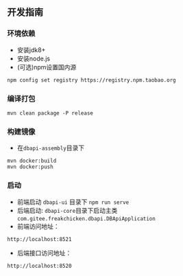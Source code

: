 ## 开发指南
### 环境依赖

- 安装jdk8+
- 安装node.js
- (可选)npm设置国内源
```shell
npm config set registry https://registry.npm.taobao.org
```
### 编译打包

```shell script
mvn clean package -P release
```

### 构建镜像

- 在`dbapi-assembly`目录下

```shell script
mvn docker:build
mvn docker:push
```

### 启动

- 前端启动
`dbapi-ui` 目录下 `npm run serve`
- 后端启动:
`dbapi-core`目录下启动主类`com.gitee.freakchicken.dbapi.DBApiApplication`
- 前端访问地址：
```
http://localhost:8521
```
- 后端接口访问地址：
```
http://localhost:8520
```